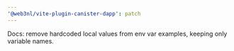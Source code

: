 ```yaml
---
'@web3nl/vite-plugin-canister-dapp': patch
---
```


Docs: remove hardcoded local values from env var examples, keeping only variable names.
